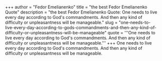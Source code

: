 +++
author = "Fedor Emelianenko"
title = "the best Fedor Emelianenko Quote"
description = "the best Fedor Emelianenko Quote: One needs to live every day according to God's commandments. And then any kind of difficulty or unpleasantness will be manageable."
slug = "one-needs-to-live-every-day-according-to-gods-commandments-and-then-any-kind-of-difficulty-or-unpleasantness-will-be-manageable"
quote = '''One needs to live every day according to God's commandments. And then any kind of difficulty or unpleasantness will be manageable.'''
+++
One needs to live every day according to God's commandments. And then any kind of difficulty or unpleasantness will be manageable.
